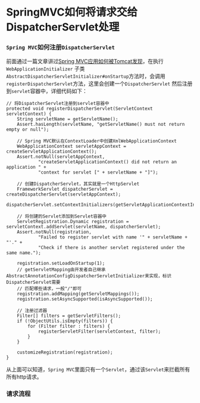 SpringMVC如何将请求交给DispatcherServlet处理
===
### `Spring MVC`如何注册`DispatcherServlet`
前面通过一篇文章讲过[Spring MVC应用如何被Tomcat发现](IDEA启动web项目无任务报错且启动页面404.md)，在执行`WebApplicationInitializer`
子类`AbstractDispatcherServletInitializer#onStartup`方法时，会调用`registerDispatcherServlet`方法，这里会创建一个`DispatcherServlet`
然后注册到`servlet`容器中，详细代码如下：
```
// 将DispatcherServlet注册到servlet容器中
protected void registerDispatcherServlet(ServletContext servletContext) {
    String servletName = getServletName();
    Assert.hasLength(servletName, "getServletName() must not return empty or null");

    // Spring MVC默认在ContextLoader中创建XmlWebApplicationContext
    WebApplicationContext servletAppContext = createServletApplicationContext();
    Assert.notNull(servletAppContext,
            "createServletApplicationContext() did not return an application " +
            "context for servlet [" + servletName + "]");

    // 创建DispatcherServlet，其实就是一个HttpServlet
    FrameworkServlet dispatcherServlet = createDispatcherServlet(servletAppContext);
    dispatcherServlet.setContextInitializers(getServletApplicationContextInitializers());

    // 将创建的Servlet添加到Servlet容器中
    ServletRegistration.Dynamic registration = servletContext.addServlet(servletName, dispatcherServlet);
    Assert.notNull(registration,
            "Failed to register servlet with name '" + servletName + "'." +
            "Check if there is another servlet registered under the same name.");

    registration.setLoadOnStartup(1);
    // getServletMapping由开发者自己继承AbstractAnnotationConfigDispatcherServletInitializer来实现，标识DispatcherServlet需要
    // 匹配哪些请求，一般"/"即可
    registration.addMapping(getServletMappings());
    registration.setAsyncSupported(isAsyncSupported());

    // 注册过滤器
    Filter[] filters = getServletFilters();
    if (!ObjectUtils.isEmpty(filters)) {
        for (Filter filter : filters) {
            registerServletFilter(servletContext, filter);
        }
    }

    customizeRegistration(registration);
}
```
从上面可以知道，`Spring MVC`里面只有一个`Servlet`，通过该`Servlet`来拦截所有所有http请求。

### 请求流程
